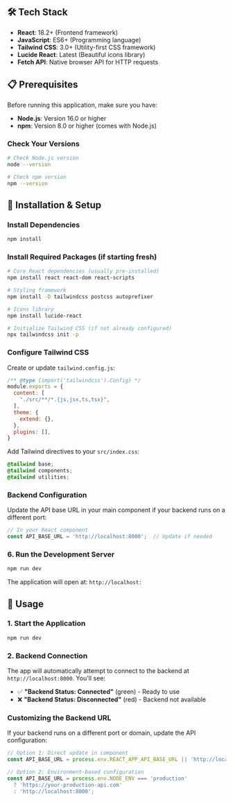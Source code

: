 ## 🛠️ Tech Stack

- **React**: 18.2+ (Frontend framework)
- **JavaScript**: ES6+ (Programming language)
- **Tailwind CSS**: 3.0+ (Utility-first CSS framework)
- **Lucide React**: Latest (Beautiful icons library)
- **Fetch API**: Native browser API for HTTP requests

## 📋 Prerequisites

Before running this application, make sure you have:

- **Node.js**: Version 16.0 or higher
- **npm**: Version 8.0 or higher (comes with Node.js)

### Check Your Versions

```bash
# Check Node.js version
node --version

# Check npm version
npm --version
```

## 🚀 Installation & Setup



###  Install Dependencies

```bash
npm install
```

###  Install Required Packages (if starting fresh)

```bash
# Core React dependencies (usually pre-installed)
npm install react react-dom react-scripts

# Styling framework
npm install -D tailwindcss postcss autoprefixer

# Icons library
npm install lucide-react

# Initialize Tailwind CSS (if not already configured)
npx tailwindcss init -p
```

### Configure Tailwind CSS

Create or update `tailwind.config.js`:

```javascript
/** @type {import('tailwindcss').Config} */
module.exports = {
  content: [
    "./src/**/*.{js,jsx,ts,tsx}",
  ],
  theme: {
    extend: {},
  },
  plugins: [],
}
```

Add Tailwind directives to your `src/index.css`:

```css
@tailwind base;
@tailwind components;
@tailwind utilities;
```

###  Backend Configuration

Update the API base URL in your main component if your backend runs on a different port:

```javascript
// In your React component
const API_BASE_URL = 'http://localhost:8000';  // Update if needed
```

### 6. Run the Development Server

```bash
npm run dev
```

The application will open at: `http://localhost:`



## 🎯 Usage

### 1. Start the Application

```bash
npm run dev
```

### 2. Backend Connection

The app will automatically attempt to connect to the backend at `http://localhost:8000`. You'll see:

- ✅ **"Backend Status: Connected"** (green) - Ready to use
- ❌ **"Backend Status: Disconnected"** (red) - Backend not available

### Customizing the Backend URL

If your backend runs on a different port or domain, update the API configuration:

```javascript
// Option 1: Direct update in component
const API_BASE_URL = process.env.REACT_APP_API_BASE_URL || 'http://localhost:8000';

// Option 2: Environment-based configuration
const API_BASE_URL = process.env.NODE_ENV === 'production' 
  ? 'https://your-production-api.com' 
  : 'http://localhost:8000';
```
